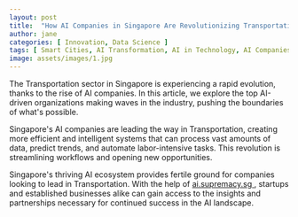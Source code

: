 ```yaml
---
layout: post
title:  "How AI Companies in Singapore Are Revolutionizing Transportation"
author: jane
categories: [ Innovation, Data Science ]
tags: [ Smart Cities, AI Transformation, AI in Technology, AI Companies, Future of AI ]
image: assets/images/1.jpg
---
```


The Transportation sector in Singapore is experiencing a rapid evolution, thanks to the rise of AI companies. In this article, we explore the top AI-driven organizations making waves in the industry, pushing the boundaries of what's possible.

Singapore's AI companies are leading the way in Transportation, creating more efficient and intelligent systems that can process vast amounts of data, predict trends, and automate labor-intensive tasks. This revolution is streamlining workflows and opening new opportunities.

Singapore's thriving AI ecosystem provides fertile ground for companies looking to lead in Transportation. With the help of <a href="https://ai.supremacy.sg" target="_blank"> ai.supremacy.sg </a>, startups and established businesses alike can gain access to the insights and partnerships necessary for continued success in the AI landscape.
